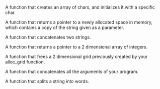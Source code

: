 A function that creates an array of chars, and initializes it with a specific char.

A function that returns a pointer to a newly allocated space in memory, which contains a copy of the string given as a parameter.

A function that concatenates two strings.

A function that returns a pointer to a 2 dimensional array of integers.

A function that frees a 2 dimensional grid previously created by your alloc_grid function.

A function that concatenates all the arguments of your program.

A function that splits a string into words.
